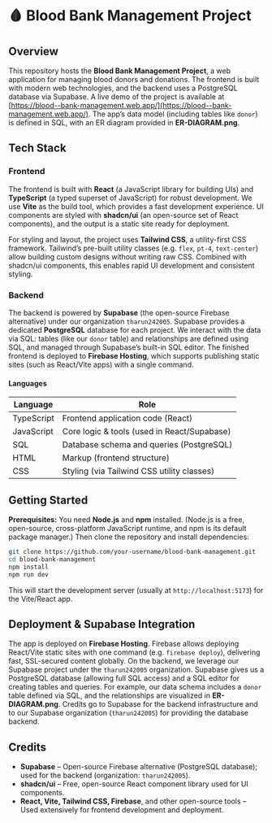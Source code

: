 # 🩸 **Blood Bank Management Project**

## Overview

This repository hosts the **Blood Bank Management Project**, a web application for managing blood donors and donations. The frontend is built with modern web technologies, and the backend uses a PostgreSQL database via Supabase. A live demo of the project is available at [https://blood--bank-management.web.app/](https://blood--bank-management.web.app/). The app’s data model (including tables like `donor`) is defined in SQL, with an ER diagram provided in **ER-DIAGRAM.png**.

## Tech Stack

### Frontend

&#x20;The frontend is built with **React** (a JavaScript library for building UIs) and **TypeScript** (a typed superset of JavaScript) for robust development. We use **Vite** as the build tool, which provides a fast development experience. UI components are styled with **shadcn/ui** (an open-source set of React components), and the output is a static site ready for deployment.

&#x20;For styling and layout, the project uses **Tailwind CSS**, a utility-first CSS framework. Tailwind’s pre-built utility classes (e.g. `flex`, `pt-4`, `text-center`) allow building custom designs without writing raw CSS. Combined with shadcn/ui components, this enables rapid UI development and consistent styling.

### Backend

The backend is powered by **Supabase** (the open-source Firebase alternative) under our organization `tharun242005`. Supabase provides a dedicated **PostgreSQL** database for each project. We interact with the data via SQL: tables (like our `donor` table) and relationships are defined using SQL, and managed through Supabase’s built-in SQL editor. The finished frontend is deployed to **Firebase Hosting**, which supports publishing static sites (such as React/Vite apps) with a single command.

#### Languages

| Language   | Role                                        |
| ---------- | ------------------------------------------- |
| TypeScript | Frontend application code (React)           |
| JavaScript | Core logic & tools (used in React/Supabase) |
| SQL        | Database schema and queries (PostgreSQL)    |
| HTML       | Markup (frontend structure)                 |
| CSS        | Styling (via Tailwind CSS utility classes)  |

## Getting Started

**Prerequisites:** You need **Node.js** and **npm** installed. (Node.js is a free, open-source, cross-platform JavaScript runtime, and npm is its default package manager.) Then clone the repository and install dependencies:

```bash
git clone https://github.com/your-username/blood-bank-management.git
cd blood-bank-management
npm install
npm run dev
```

This will start the development server (usually at `http://localhost:5173`) for the Vite/React app.

## Deployment & Supabase Integration

The app is deployed on **Firebase Hosting**. Firebase allows deploying React/Vite static sites with one command (e.g. `firebase deploy`), delivering fast, SSL-secured content globally. On the backend, we leverage our Supabase project under the `tharun242005` organization. Supabase gives us a PostgreSQL database (allowing full SQL access) and a SQL editor for creating tables and queries. For example, our data schema includes a `donor` table defined via SQL, and the relationships are visualized in **ER-DIAGRAM.png**. Credits go to Supabase for the backend infrastructure and to our Supabase organization (`tharun242005`) for providing the database backend.

## Credits

* **Supabase** – Open-source Firebase alternative (PostgreSQL database); used for the backend (organization: `tharun242005`).
* **shadcn/ui** – Free, open-source React component library used for UI components.
* **React, Vite, Tailwind CSS, Firebase**, and other open-source tools – Used extensively for frontend development and deployment.
